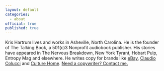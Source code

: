 ```yaml
---
layout: default
categories:
  - about
official: true
published: true
---
```

Kris Hartrum lives and works in Asheville, North Carolina. He is the founder of The Talking Book, a 501(c)3 Nonprofit audiobook publisher. His stories have appeared in The Nervous Breakdown, New York Tyrant, Hobart Pulp, Entropy Mag and elsewhere. He writes copy for brands like [eBay](https://www.ebayinc.com/), [Claudio Colucci](https://www.colucci-design.com/home) and [Culture Home](http://www.culturehome.com/). [Need a copywriter? Contact me.](http://krishartrum.com/contact/)
